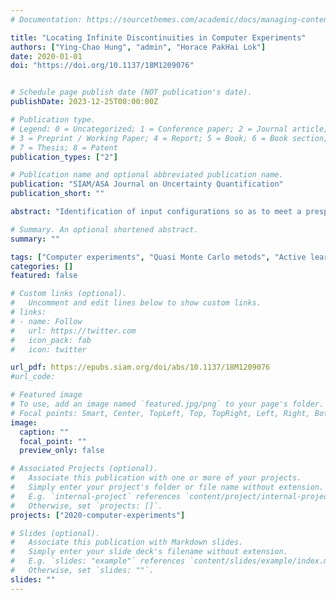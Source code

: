 ```yaml
---
# Documentation: https://sourcethemes.com/academic/docs/managing-content/

title: "Locating Infinite Discontinuities in Computer Experiments"
authors: ["Ying-Chao Hung", "admin", "Horace PakHai Lok"]
date: 2020-01-01
doi: "https://doi.org/10.1137/18M1209076"


# Schedule page publish date (NOT publication's date).
publishDate: 2023-12-25T00:00:00Z

# Publication type.
# Legend: 0 = Uncategorized; 1 = Conference paper; 2 = Journal article;
# 3 = Preprint / Working Paper; 4 = Report; 5 = Book; 6 = Book section;
# 7 = Thesis; 8 = Patent
publication_types: ["2"]

# Publication name and optional abbreviated publication name.
publication: "SIAM/ASA Journal on Uncertainty Quantification"
publication_short: ""

abstract: "Identification of input configurations so as to meet a prespecified output target under a limited experimental budget has been an important task for computer experiments. Such a task often involves the development of response models and design of experimental trials that rely on the models exhibiting continuity and differentiability properties. Motivated by two canonical examples in systems and manufacturing engineering, we propose a strategy for locating the boundary of the response surface in computer experiments, wherein on one side the response is finite, whereas on the other side it is infinite, leveraging ideas from active learning and quasi-Monte Carlo methods. The strategy is illustrated on an example from computer networks engineering and one from precision manufacturing and shown to allocate experimental trials in a fairly effective manner. We conclude by discussing extensions of the proposed strategy to characterize other types of output discontinuity or nondifferentiability in high-cost experiments, including jump discontinuities in the target output response or pathological structures such as kinks and cusps."

# Summary. An optional shortened abstract.
summary: ""

tags: ["Computer experiments", "Quasi Monte Carlo metods", "Active learning", "Infinite discontinuity"]
categories: []
featured: false

# Custom links (optional).
#   Uncomment and edit lines below to show custom links.
# links:
# - name: Follow
#   url: https://twitter.com
#   icon_pack: fab
#   icon: twitter

url_pdf: https://epubs.siam.org/doi/abs/10.1137/18M1209076
#url_code: 

# Featured image
# To use, add an image named `featured.jpg/png` to your page's folder.
# Focal points: Smart, Center, TopLeft, Top, TopRight, Left, Right, BottomLeft, Bottom, BottomRight.
image:
  caption: ""
  focal_point: ""
  preview_only: false

# Associated Projects (optional).
#   Associate this publication with one or more of your projects.
#   Simply enter your project's folder or file name without extension.
#   E.g. `internal-project` references `content/project/internal-project/index.md`.
#   Otherwise, set `projects: []`.
projects: ["2020-computer-experiments"]

# Slides (optional).
#   Associate this publication with Markdown slides.
#   Simply enter your slide deck's filename without extension.
#   E.g. `slides: "example"` references `content/slides/example/index.md`.
#   Otherwise, set `slides: ""`.
slides: ""
---
```

